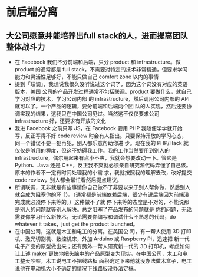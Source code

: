 前后端分离
=
**大公司愿意并能培养出full stack的人，进而提高团队整体战斗力**
---

- 在 Facebook 我们不分前端和后端，只分 product 和 infrastructure。做 product 的通常都是
full stack，不需要对特定的技术非常精通，但要求学习能力和灵活性足够好，不能只做自己
comfort zone 以内的事情
- 提到「联调」，我想说我很久没听说过这个词了，因为这个词没有对应的英语版本，美国
公司的产品开发过程通常不包括联调。product 要做什么，就自己学习对应的技术，学习公司内部
的 infrastructure，然后调用公司内部的 API 就可以了。一个产品的逻辑，要分前端和后端两个团
队的人实现，然后还要协调实现的结果，这我只在中国公司见过。当然这不仅仅要求公司
infrastructure 好，还要求有开放的文化
- 我进 Facebook 之前只写 JS，在 Facebook 要用 PHP 我随便学学就开始写，反正写得不好 code
review 时会有人指出。只要保持开放的学习心态，同一个错误不要一犯再犯，别人都乐意帮助你进
步。现在我的 PHP/Hack 就仅仅是够用的程度，但这不妨碍我工作。我的工作当然要用到别人的
infrastructure，偶尔用起来有点小不爽，我就会想要改动一下。管它是 Python、Java 还是
C++，反正我不爽就必须亲自研究源代码弄懂了自己该。原本的作者不一定有时间处理我的小需
求，我就按照我的理解去改，改好提交 code review，别人都会帮忙看然后提点建议。
- 所谓联调，无非就是有些事情你自己做不了非要以来于别人帮你做，然后别人就会成为阻塞你的环
节。（通常都是前端依赖后端，很少有说后端因为前端没完成就必须停下来等的。）这种做不了就
停下来等的态度是不对的，不能说那是别人的问题就等别人解决。总之阻塞了产品发布的问题就是
你的问题，无论需要你学习什么新技术，无论需要你编写和调试什么不熟悉的代码，do whatever
it takes，just get the product launched。
- 在中国公司，这就是木工和电工的分离。在美国公
司，有一帮人使用 3D 打印机、激光切割机、数控机床，外加 Arduino 或 Raspberry Pi，迅速把
新一代电子产品的原型做出来；还有另外一帮人研究新一代的 3D 打印机，考虑如何让上述 maker
更快地把头脑中的产品原型变为现实。在中国公司，木工和电工整天吵架，木工说电工不把线路板
面积确定下来他就没办法做木盒子，电工说他在电动机大小不确定的情况下线路板没办法定稿。

